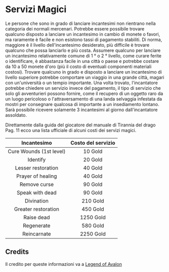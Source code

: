 # Servizi Magici

Le persone che sono in grado di lanciare incantesimi non rientrano nella categoria dei normali mercenari. Potrebbe essere possibile trovare qualcuno disposto a lanciare un incantesimo in cambio di monete o favori, ma raramente è facile e non esistono tassi di pagamento stabiliti. Di norma, maggiore è il livello dell'incantesimo desiderato, più difficile è trovare qualcuno che possa lanciarlo e più costa.
Assumere qualcuno per lanciare un incantesimo relativamente comune di 1 ° o 2 ° livello, come curare ferite o identificare, è abbastanza facile in una città o paese e potrebbe costare da 10 a 50 monete d'oro (più il costo di eventuali componenti materiali costosi). Trovare qualcuno in grado e disposto a lanciare un incantesimo di livello superiore potrebbe comportare un viaggio in una grande città, magari con un'università o un tempio importante. Una volta trovato, l'incantatore potrebbe chiedere un servizio invece del pagamento, il tipo di servizio che solo gli avventurieri possono fornire, come il recupero di un oggetto raro da un luogo pericoloso o l'attraversamento di una landa selvaggia infestata da mostri per consegnare qualcosa di importante a un insediamento lontano. Sarà possibile ricevere solamente 3 incantesimi al giorno dall'incantatore assoldato.

Direttamente dalla guida del giocatore del manuale di Tirannia del drago Pag. 11 ecco una lista ufficiale di alcuni costi dei servizi magici.

| Incantesimo             | Costo del servizio |
|:-----------------------:|:------------------:|
| Cure Wounds (1st level) | 10 Gold |
| Identify | 20 Gold |
| Lesser restoration | 40 Gold |
| Prayer of healing | 40 Gold |
| Remove curse | 90 Gold |
| Speak with dead | 90 Gold |
| Divination | 210 Gold |
| Greater restoration | 450 Gold |
| Raise dead | 1250 Gold |
| Regenerate | 580 Gold |
| Reincarnate | 2250 Gold |

## <b> Credits </b>

Il credito per queste informazioni va a [Legend of Avalon](https://legendofavalon.forumfree.it/?t=77886419)